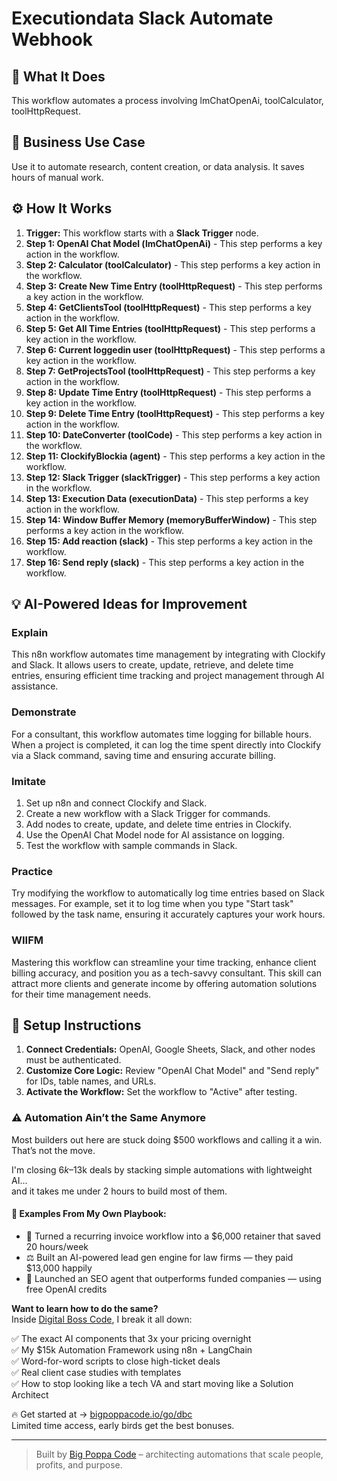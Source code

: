 # Executiondata Slack Automate Webhook

## 🚀 What It Does
This workflow automates a process involving lmChatOpenAi, toolCalculator, toolHttpRequest.

## 💼 Business Use Case
Use it to automate research, content creation, or data analysis. It saves hours of manual work.

## ⚙️ How It Works
1.  **Trigger:** This workflow starts with a **Slack Trigger** node.
2. **Step 1: OpenAI Chat Model (lmChatOpenAi)** - This step performs a key action in the workflow.
3. **Step 2: Calculator (toolCalculator)** - This step performs a key action in the workflow.
4. **Step 3: Create New Time Entry (toolHttpRequest)** - This step performs a key action in the workflow.
5. **Step 4: GetClientsTool (toolHttpRequest)** - This step performs a key action in the workflow.
6. **Step 5: Get All Time Entries (toolHttpRequest)** - This step performs a key action in the workflow.
7. **Step 6: Current loggedin user (toolHttpRequest)** - This step performs a key action in the workflow.
8. **Step 7: GetProjectsTool (toolHttpRequest)** - This step performs a key action in the workflow.
9. **Step 8: Update Time Entry (toolHttpRequest)** - This step performs a key action in the workflow.
10. **Step 9: Delete Time Entry (toolHttpRequest)** - This step performs a key action in the workflow.
11. **Step 10: DateConverter (toolCode)** - This step performs a key action in the workflow.
12. **Step 11: ClockifyBlockia (agent)** - This step performs a key action in the workflow.
13. **Step 12: Slack Trigger (slackTrigger)** - This step performs a key action in the workflow.
14. **Step 13: Execution Data (executionData)** - This step performs a key action in the workflow.
15. **Step 14: Window Buffer Memory (memoryBufferWindow)** - This step performs a key action in the workflow.
16. **Step 15: Add reaction (slack)** - This step performs a key action in the workflow.
17. **Step 16: Send reply (slack)** - This step performs a key action in the workflow.

## 💡 AI-Powered Ideas for Improvement
### Explain
This n8n workflow automates time management by integrating with Clockify and Slack. It allows users to create, update, retrieve, and delete time entries, ensuring efficient time tracking and project management through AI assistance.

### Demonstrate
For a consultant, this workflow automates time logging for billable hours. When a project is completed, it can log the time spent directly into Clockify via a Slack command, saving time and ensuring accurate billing.

### Imitate
1. Set up n8n and connect Clockify and Slack.
2. Create a new workflow with a Slack Trigger for commands.
3. Add nodes to create, update, and delete time entries in Clockify.
4. Use the OpenAI Chat Model node for AI assistance on logging.
5. Test the workflow with sample commands in Slack.

### Practice
Try modifying the workflow to automatically log time entries based on Slack messages. For example, set it to log time when you type "Start task" followed by the task name, ensuring it accurately captures your work hours.

### WIIFM
Mastering this workflow can streamline your time tracking, enhance client billing accuracy, and position you as a tech-savvy consultant. This skill can attract more clients and generate income by offering automation solutions for their time management needs.

## 🔧 Setup Instructions
1. **Connect Credentials:** OpenAI, Google Sheets, Slack, and other nodes must be authenticated.
2. **Customize Core Logic:** Review "OpenAI Chat Model" and "Send reply" for IDs, table names, and URLs.
3. **Activate the Workflow:** Set the workflow to "Active" after testing.

### ⚠️ Automation Ain’t the Same Anymore

Most builders out here are stuck doing $500 workflows and calling it a win.  
That’s not the move.  

I'm closing $6k–$13k deals by stacking simple automations with lightweight AI...  
and it takes me under 2 hours to build most of them.

#### 🧠 Examples From My Own Playbook:
- 🔁 Turned a recurring invoice workflow into a $6,000 retainer that saved 20 hours/week  
- ⚖️ Built an AI-powered lead gen engine for law firms — they paid $13,000 happily  
- 🚀 Launched an SEO agent that outperforms funded companies — using free OpenAI credits  

**Want to learn how to do the same?**  
Inside [Digital Boss Code](https://bigpoppacode.io/go/dbc), I break it all down:

✅ The exact AI components that 3x your pricing overnight  
✅ My $15k Automation Framework using n8n + LangChain  
✅ Word-for-word scripts to close high-ticket deals  
✅ Real client case studies with templates  
✅ How to stop looking like a tech VA and start moving like a Solution Architect  

🔥 Get started at → [bigpoppacode.io/go/dbc](https://bigpoppacode.io/go/dbc)  
Limited time access, early birds get the best bonuses.

---
> Built by [Big Poppa Code](https://bigpoppacode.io) – architecting automations that scale people, profits, and purpose.
